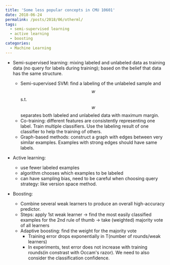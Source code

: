 ```yaml
---
title: 'Some less popular concepts in CMU 10601'
date: 2018-06-24
permalink: /posts/2018/06/otherml/
tags:
  - semi-supervised learning
  - active learning
  - boosting
categories:
  - Machine Learning
---
```


* Semi-supervised learning: mixing labeled and unlabeled data as training data (no query for labels during training); based on the belief that data has the same structure.
	* Semi-supervised SVM: find a labeling of the unlabeled sample and $$w$$ s.t. $$w$$ separates both labeled and unlabeled data with maximum margin.
	* Co-training: different features are consistently representing one label. Train multiple classifiers. Use the labeling result of one classifier to help the training of others.
	* Graph-based methods: construct a graph with edges between very similar examples. Examples with strong edges should have same labels.

* Active learning:
	* use fewer labeled examples
	* algorithm chooses which examples to be labeled
	* can have sampling bias, need to be careful when choosing query strategy: like version space method.

* Boosting:
	* Combine several weak learners to produce an overall high-accuracy predictor.
	* Steps: apply 1st weak learner -> find the most easily classified examples for the 2nd rule of thumb -> take (weighted) majority vote of all learners
	* Adaptive boosting: find the weight for the majority vote
		* Training error drops exponentially in T(number of rounds/weak learners)
		* In experiments, test error does not increase with training rounds(in constrast with Occam's razor). We need to also consider the classification confidence.